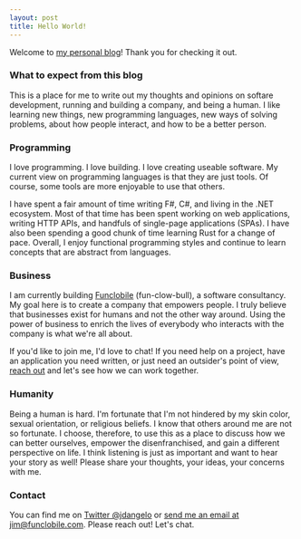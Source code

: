 ```yaml
---
layout: post
title: Hello World!
---
```


Welcome to [my personal blog](http://blog.thegeeko.com)! Thank you for checking it out.

### What to expect from this blog

This is a place for me to write out my thoughts and opinions on softare development,
running and building a company, and being a human. I like learning new things, new
programming languages, new ways of solving problems, about how people interact,
and how to be a better person.

### Programming

I love programming. I love building. I love creating useable software. My current view
on programming languages is that they are just tools. Of course, some tools are more
enjoyable to use that others.

I have spent a fair amount of time writing F#, C#, and living in the .NET ecosystem.
Most of that time has been spent working on web applications, writing HTTP APIs,
and handfuls of single-page applications (SPAs). I have also been spending a good
chunk of time learning Rust for a change of pace. Overall, I enjoy functional programming
styles and continue to learn concepts that are abstract from languages.

### Business

I am currently building [Funclobile](http://www.funclobile.com) (fun-clow-bull), a software consultancy.
My goal here is to create a company that empowers people. I truly believe that businesses exist for
humans and not the other way around. Using the power of business to enrich the lives of everybody
who interacts with the company is what we're all about.

If you'd like to join me, I'd love to chat! If you need help on a project, have an application you need written,
or just need an outsider's point of view, [reach out](mailto:jim@funclobile.com) and let's see how we
can work together.

### Humanity

Being a human is hard. I'm fortunate that I'm not hindered by my skin color, sexual orientation, or
religious beliefs. I know that others around me are not so fortunate. I choose, therefore, to use
this as a place to discuss how we can better ourselves, empower the disenfranchised, and gain a
different perspective on life. I think listening is just as important and want to hear your story as
well! Please share your thoughts, your ideas, your concerns with me.

### Contact

You can find me on [Twitter @jdangelo](https://twitter.com/jjvdangelo) or
[send me an email at jim@funclobile.com](mailto:jim@funclobile.com). Please reach out! Let's chat.